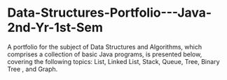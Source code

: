 # Data-Structures-Portfolio---Java-2nd-Yr-1st-Sem
 A portfolio for the subject of Data Structures and Algorithms, which comprises a collection of basic Java programs, is presented below, covering the following topics: List, Linked List, Stack, Queue, Tree, Binary Tree , and Graph.
